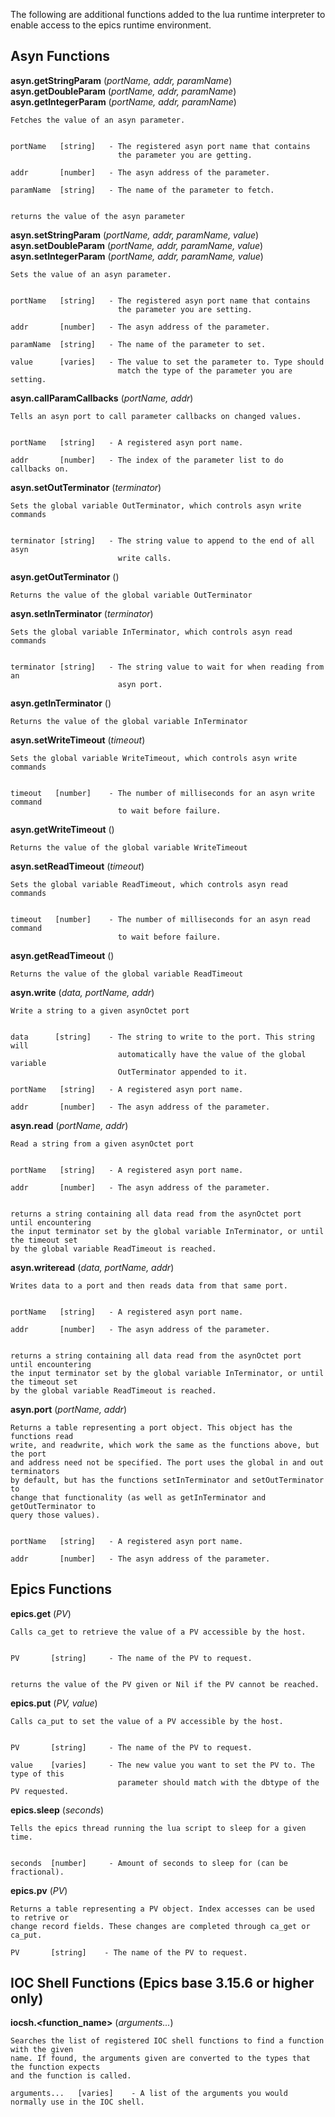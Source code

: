 The following are additional functions added to the lua runtime interpreter to 
enable access to the epics runtime environment.


## Asyn Functions


**asyn.getStringParam** (*portName, addr, paramName*)  
**asyn.getDoubleParam** (*portName, addr, paramName*)  
**asyn.getIntegerParam** (*portName, addr, paramName*)  

	Fetches the value of an asyn parameter.


	portName   [string]   - The registered asyn port name that contains 
	                        the parameter you are getting.

	addr       [number]   - The asyn address of the parameter.
	
	paramName  [string]   - The name of the parameter to fetch.

	
	returns the value of the asyn parameter
	


**asyn.setStringParam** (*portName, addr, paramName, value*)  
**asyn.setDoubleParam** (*portName, addr, paramName, value*)  
**asyn.setIntegerParam** (*portName, addr, paramName, value*)  

	Sets the value of an asyn parameter.

	
	portName   [string]   - The registered asyn port name that contains 
	                        the parameter you are setting.

	addr       [number]   - The asyn address of the parameter.
	
	paramName  [string]   - The name of the parameter to set.
	
	value      [varies]   - The value to set the parameter to. Type should
	                        match the type of the parameter you are setting.



**asyn.callParamCallbacks** (*portName, addr*)

	Tells an asyn port to call parameter callbacks on changed values.
	
	
	portName   [string]   - A registered asyn port name.

	addr       [number]   - The index of the parameter list to do callbacks on.




**asyn.setOutTerminator** (*terminator*)

	Sets the global variable OutTerminator, which controls asyn write commands
	
	
	terminator [string]   - The string value to append to the end of all asyn
	                        write calls.

**asyn.getOutTerminator** ()
	
	Returns the value of the global variable OutTerminator


**asyn.setInTerminator** (*terminator*)

	Sets the global variable InTerminator, which controls asyn read commands
	
	
	terminator [string]   - The string value to wait for when reading from an
	                        asyn port.


**asyn.getInTerminator** ()
	
	Returns the value of the global variable InTerminator


**asyn.setWriteTimeout** (*timeout*)

	Sets the global variable WriteTimeout, which controls asyn write commands
	
	
	timeout   [number]    - The number of milliseconds for an asyn write command
	                        to wait before failure.


**asyn.getWriteTimeout** ()
	
	Returns the value of the global variable WriteTimeout
							
	

**asyn.setReadTimeout** (*timeout*)

	Sets the global variable ReadTimeout, which controls asyn read commands
	
	
	timeout   [number]    - The number of milliseconds for an asyn read command
	                        to wait before failure.


**asyn.getReadTimeout** ()
	
	Returns the value of the global variable ReadTimeout
							
	

**asyn.write** (*data, portName, addr*)

	Write a string to a given asynOctet port
	
	
	data      [string]    - The string to write to the port. This string will 
	                        automatically have the value of the global variable
	                        OutTerminator appended to it.

	portName   [string]   - A registered asyn port name.

	addr       [number]   - The asyn address of the parameter.
	
	

**asyn.read** (*portName, addr*)

	Read a string from a given asynOctet port


	portName   [string]   - A registered asyn port name.

	addr       [number]   - The asyn address of the parameter.


	returns a string containing all data read from the asynOctet port until encountering 
	the input terminator set by the global variable InTerminator, or until the timeout set
	by the global variable ReadTimeout is reached.



**asyn.writeread** (*data, portName, addr*)

	Writes data to a port and then reads data from that same port.

	
	portName   [string]   - A registered asyn port name.

	addr       [number]   - The asyn address of the parameter.

	
	returns a string containing all data read from the asynOctet port until encountering 
	the input terminator set by the global variable InTerminator, or until the timeout set
	by the global variable ReadTimeout is reached.
	

**asyn.port** (*portName, addr*)

	Returns a table representing a port object. This object has the functions read
	write, and readwrite, which work the same as the functions above, but the port
	and address need not be specified. The port uses the global in and out terminators
	by default, but has the functions setInTerminator and setOutTerminator to
	change that functionality (as well as getInTerminator and getOutTerminator to 
	query those values). 

	
	portName   [string]   - A registered asyn port name.

	addr       [number]   - The asyn address of the parameter.
	
	
## Epics Functions

**epics.get** (*PV*)
	
	Calls ca_get to retrieve the value of a PV accessible by the host.
	
	
	PV       [string]     - The name of the PV to request.
	
	
	returns the value of the PV given or Nil if the PV cannot be reached.
	
	

**epics.put** (*PV, value*)

	Calls ca_put to set the value of a PV accessible by the host.
	
	
	PV       [string]     - The name of the PV to request.
	
	value    [varies]     - The new value you want to set the PV to. The type of this
	                        parameter should match with the dbtype of the PV requested.
	
	
	
**epics.sleep** (*seconds*)

	Tells the epics thread running the lua script to sleep for a given time.
	
	
	seconds  [number]     - Amount of seconds to sleep for (can be fractional).

	
**epics.pv** (*PV*)

	Returns a table representing a PV object. Index accesses can be used to retrive or 
	change record fields. These changes are completed through ca_get or ca_put.
	
	PV       [string]    - The name of the PV to request.
	
	

## IOC Shell Functions (Epics base 3.15.6 or higher only)

**iocsh.<function_name>** (*arguments...*)

	Searches the list of registered IOC shell functions to find a function with the given
	name. If found, the arguments given are converted to the types that the function expects
	and the function is called.
	
	arguments...   [varies]    - A list of the arguments you would normally use in the IOC shell.
